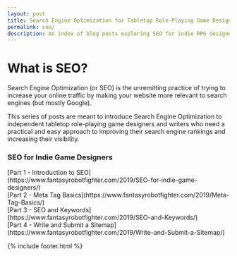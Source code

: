 ```yaml
---
layout: post
title: Search Engine Optimization for Tabletop Role-Playing Game Designers
permalink: seo/
description: An index of blog posts exploring SEO for indie RPG designers.
---
```


<h1>What is SEO?</h1>
Search Engine Optimization (or SEO) is the unremitting practice of trying to increase your online traffic by making your website more relevant to search engines (but mostly Google). 

This series of posts are meant to introduce Search Engine Optimization to independent tabletop role-playing game designers and writers who need a practical and easy approach to improving their search engine rankings and increasing their visibility. 

<h3>SEO for Indie Game Designers</h3>
[Part 1 - Introduction to SEO](https://www.fantasyrobotfighter.com/2019/SEO-for-indie-game-designers/)<br />
[Part 2 - Meta Tag Basics](https://www.fantasyrobotfighter.com/2019/Meta-Tag-Basics/)<br />
[Part 3 - SEO and Keywords](https://www.fantasyrobotfighter.com/2019/SEO-and-Keywords/)<br />
[Part 4 - Write and Submit a Sitemap](https://www.fantasyrobotfighter.com/2019/Write-and-Submit-a-Sitemap/)<br />

<script type="application/ld+json">
{ "@context": "https://schema.org", 
 "@type": "BlogPosting",
 "mainEntityOfPage": {
        "@type": "WebPage",
        "@id": "https://www.fantasyrobotfighter.com/2019/SEO-for-indie-game-designers/"
      },
 "headline": "SEO for Indie Game Designers - Index",
 "alternativeHeadline": "SEO for The Indie Game Designer",
 "image": "https://www.fantasyrobotfighter.com/assets/images/PocketPerspective.png",
 "genre": "CreativeWork", 
 "keywords": "Search Engine Optimization SEO RPG Indie Game Design", 
 "publisher": {	
 		"@type": "Organization",
        "name": "Fantasy Robot Fighter",
		"url": "http://www.fantasyrobotfighter.com",
		"logo": {
		    "@type": "ImageObject",
		    "url": "https://www.fantasyrobotfighter.com/assets/images/avatar.png",
		    "width": 80,
		    "height": 80
		}
    },
 "datePublished": "2019-05-04",
 "dateCreated": "2019-05-04",
 "dateModified": "2019-05-04",
 "description": "An index of blog posts that covers SEO for independent tabletop role-playing game designers",
 "articleBody": "Index page to my series on SEO for the independent tabletop role-playing game designer and blogger.",
   "author": {
    "@type": "Person",
    "name": "Ryan Buller"
  }
 }
</script>

{% include footer.html %}